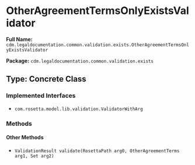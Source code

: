 # OtherAgreementTermsOnlyExistsValidator

**Full Name:** `cdm.legaldocumentation.common.validation.exists.OtherAgreementTermsOnlyExistsValidator`

**Package:** `cdm.legaldocumentation.common.validation.exists`

## Type: Concrete Class

### Implemented Interfaces

- `com.rosetta.model.lib.validation.ValidatorWithArg`

### Methods

#### Other Methods

- `ValidationResult validate(RosettaPath arg0, OtherAgreementTerms arg1, Set arg2)`

